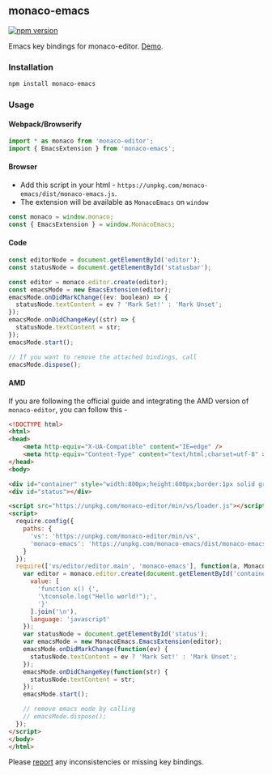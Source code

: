 ## monaco-emacs

[![npm version](https://badge.fury.io/js/monaco-emacs.svg)](https://www.npmjs.com/package/monaco-emacs)

Emacs key bindings for monaco-editor. [Demo](https://editor.bitwiser.in).

### Installation

```sh
npm install monaco-emacs
```

### Usage

#### Webpack/Browserify

```js
import * as monaco from 'monaco-editor';
import { EmacsExtension } from 'monaco-emacs';
```

#### Browser

* Add this script in your html - `https://unpkg.com/monaco-emacs/dist/monaco-emacs.js`.
* The extension will be available as `MonacoEmacs` on `window`

```js
const monaco = window.monaco;
const { EmacsExtension } = window.MonacoEmacs;
```

#### Code

```js
const editorNode = document.getElementById('editor');
const statusNode = document.getElementById('statusbar');

const editor = monaco.editor.create(editor);
const emacsMode = new EmacsExtension(editor);
emacsMode.onDidMarkChange((ev: boolean) => {
  statusNode.textContent = ev ? 'Mark Set!' : 'Mark Unset';
});
emacsMode.onDidChangeKey((str) => {
  statusNode.textContent = str;
});
emacsMode.start();

// If you want to remove the attached bindings, call
emacsMode.dispose();
```

#### AMD

If you are following the official guide and integrating the AMD version of `monaco-editor`, you can follow this -

```html
<!DOCTYPE html>
<html>
<head>
    <meta http-equiv="X-UA-Compatible" content="IE=edge" />
    <meta http-equiv="Content-Type" content="text/html;charset=utf-8" >
</head>
<body>

<div id="container" style="width:800px;height:600px;border:1px solid grey"></div>
<div id="status"></div>

<script src="https://unpkg.com/monaco-editor/min/vs/loader.js"></script>
<script>
  require.config({
    paths: {
      'vs': 'https://unpkg.com/monaco-editor/min/vs',
      'monaco-emacs': 'https://unpkg.com/monaco-emacs/dist/monaco-emacs',
    }
  });
  require(['vs/editor/editor.main', 'monaco-emacs'], function(a, MonacoEmacs) {
    var editor = monaco.editor.create(document.getElementById('container'), {
      value: [
        'function x() {',
        '\tconsole.log("Hello world!");',
        '}'
      ].join('\n'),
      language: 'javascript'
    });
    var statusNode = document.getElementById('status');
    var emacsMode = new MonacoEmacs.EmacsExtension(editor);
    emacsMode.onDidMarkChange(function(ev) {
      statusNode.textContent = ev ? 'Mark Set!' : 'Mark Unset';
    });
    emacsMode.onDidChangeKey(function(str) {
      statusNode.textContent = str;
    });
    emacsMode.start();

    // remove emacs mode by calling
    // emacsMode.dispose();
  });
</script>
</body>
</html>
```

Please [report](https://github.com/brijeshb42/monaco-emacs/issues/new) any inconsistencies or missing key bindings.
